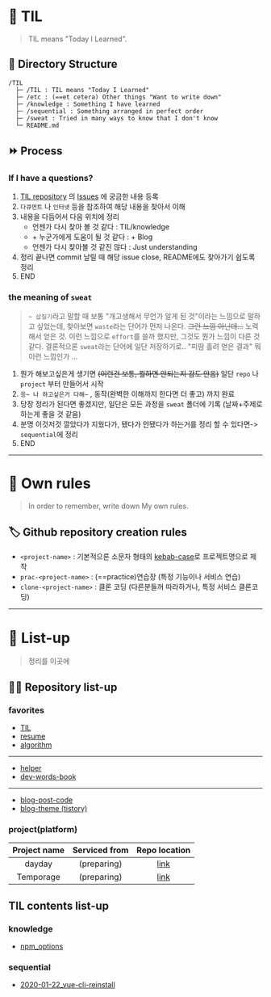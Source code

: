 # :star2: TIL
> TIL means "Today I Learned".

## :open_file_folder: Directory Structure
```
/TIL
  ├─ /TIL : TIL means "Today I Learned"
  ├─ /etc : (==et cetera) Other things "Want to write down"
  ├─ /knowledge : Something I have learned
  ├─ /sequential : Something arranged in perfect order
  ├─ /sweat : Tried in many ways to know that I don't know
  └─ README.md
```

## :fast_forward: Process
### If I have a questions?
1. [TIL repository](https://github.com/bin-e/TIL) 의 [Issues](https://github.com/bin-e/TIL/issues) 에 궁금한 내용 등록
2. `다큐먼트` 나 `인터넷` 등을 참조하여 해당 내용을 찾아서 이해
3. 내용을 다듬어서 다음 위치에 정리
    - 언젠가 다시 찾아 볼 것 같다 : TIL/knowledge
    - \+ 누군가에게 도움이 될 것 같다 : \+ Blog
    - 언젠가 다시 찾아볼 것 같진 않다 : Just understanding
4. 정리 끝나면 commit 날릴 때 해당 issue close, README에도 찾아가기 쉽도록 정리
5. END

### the meaning of `sweat`
> `~ 삽질기`라고 말할 때 보통 "개고생해서 무언가 알게 된 것"이라는 느낌으로 말하고 싶었는데, 찾아보면 `waste`라는 단어가 먼저 나온다. ~~그런 느낌 아닌데...~~
> 노력해서 얻은 것. 이런 느낌으로 `effort`를 쓸까 했지만, 그것도 뭔가 느낌이 다른 것 같다. 결론적으론 `sweat`라는 단어에 일단 저장하기로.. "피땀 흘려 얻은 결과" 뭐 이런 느낌인가 ...
1. 뭔가 해보고싶은게 생기면 ~~(이런건 보통, 뭘하면 안되는지 감도 안옴)~~ 일단 `repo` 나 `project` 부터 만들어서 시작
2. `응~ 나 하고싶은거 다해~` , 동작(완벽한 이해까지 한다면 더 좋고) 까지 완료
3. 당장 정리가 된다면 좋겠지만, 일단은 모든 과정을 `sweat` 폴더에 기록 (날짜+주제로 하는게 좋을 것 같음)
4. 분명 이것저것 깔았다가 지웠다가, 됐다가 안됐다가 하는거를 정리 할 수 있다면-> `sequential`에 정리
5. END

---
# :handshake: Own rules
> In order to remember, write down My own rules.

## :label: Github repository creation rules
- `<project-name>` : 기본적으론 소문자 형태의 [kebab-case](https://en.wiktionary.org/wiki/kebab_case)로 프로젝트명으로 제작
- `prac-<project-name>` : (==practice)연습장 (특정 기능이나 서비스 연습)
- `clone-<project-name>` : 클론 코딩 (다른분들꺼 따라하거나, 특정 서비스 클론코딩)

---
# :scroll: List-up
> 정리를 이곳에

## :man_technologist: Repository list-up
### favorites
- [TIL](https://github.com/bin-e/TIL)
- [resume](https://github.com/bin-e/resume)
- [algorithm](https://github.com/bin-e/algorithm)
---
- [helper](https://github.com/bin-e/helper)
- [dev-words-book](https://github.com/bin-e/dev-words-book)
---
- [blog-post-code](https://github.com/bin-e/blog-post-code)
- [blog-theme (tistory)](https://github.com/bin-e/blog-theme)

### project(platform)
| Project name | Serviced from |   Repo location   |
| :----------: | :-----------: | :---------------: |
|    dayday    |  (preparing)  |  [link][dayday]   |
|  Temporage   |  (preparing)  | [link][Temporage] |

[dayday]:https://github.com/bin-e/dayday
[Temporage]:https://github.com/haneunjung/temporage-front

## TIL contents list-up
### knowledge
- [npm_options](./knowledge/npm_options.md)

### sequential
- [2020-01-22_vue-cli-reinstall](./sequential/2020-01-22_vue-cli-reinstall.md)
